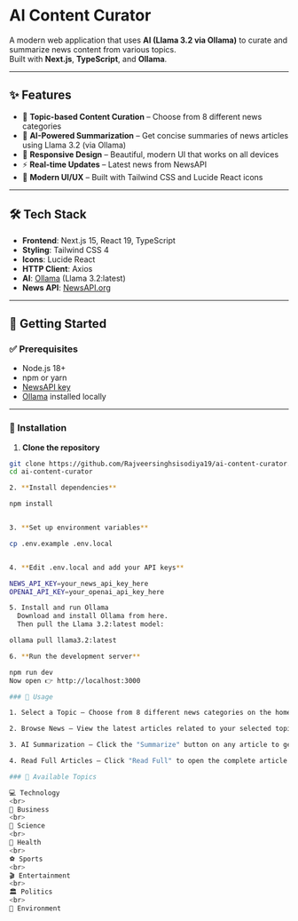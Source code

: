 # AI Content Curator

A modern web application that uses **AI (Llama 3.2 via Ollama)** to curate and summarize news content from various topics.  
Built with **Next.js**, **TypeScript**, and **Ollama**.

---

## ✨ Features

- 🎯 **Topic-based Content Curation** – Choose from 8 different news categories  
- 🤖 **AI-Powered Summarization** – Get concise summaries of news articles using Llama 3.2 (via Ollama)  
- 📱 **Responsive Design** – Beautiful, modern UI that works on all devices  
- ⚡ **Real-time Updates** – Latest news from NewsAPI  
- 🎨 **Modern UI/UX** – Built with Tailwind CSS and Lucide React icons  

---

## 🛠 Tech Stack

- **Frontend**: Next.js 15, React 19, TypeScript  
- **Styling**: Tailwind CSS 4  
- **Icons**: Lucide React  
- **HTTP Client**: Axios  
- **AI**: [Ollama](https://ollama.ai) (Llama 3.2:latest)  
- **News API**: [NewsAPI.org](https://newsapi.org/)  

---

## 🚀 Getting Started

### ✅ Prerequisites

- Node.js 18+  
- npm or yarn  
- [NewsAPI key](https://newsapi.org/)  
- [Ollama](https://ollama.ai) installed locally  

---

### 🔧 Installation

1. **Clone the repository**  
```bash
git clone https://github.com/Rajveersinghsisodiya19/ai-content-curator.git
cd ai-content-curator

2. **Install dependencies**  

npm install


3. **Set up environment variables**

cp .env.example .env.local


4. **Edit .env.local and add your API keys**

NEWS_API_KEY=your_news_api_key_here
OPENAI_API_KEY=your_openai_api_key_here

5. Install and run Ollama
  Download and install Ollama from here.
  Then pull the Llama 3.2:latest model:

ollama pull llama3.2:latest

6. **Run the development server**

npm run dev
Now open 👉 http://localhost:3000

### 📌 Usage

1. Select a Topic – Choose from 8 different news categories on the home page

2. Browse News – View the latest articles related to your selected topic

3. AI Summarization – Click the "Summarize" button on any article to get an AI-generated summary

4. Read Full Articles – Click "Read Full" to open the complete article in a new tab

### 📑 Available Topics

💻 Technology
<br>
💼 Business
<br>
🔬 Science
<br>
🏥 Health
<br>
⚽ Sports
<br>
🎬 Entertainment
<br>
🏛️ Politics
<br>
🌱 Environment
